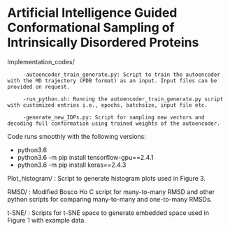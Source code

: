 # Artificial Intelligence Guided Conformational Sampling of Intrinsically Disordered Proteins

Implementation_codes/
        
         -autoencoder_train_generate.py: Script to train the autoencoder with the MD trajectory (PDB format) as an input. Input files can be provided on request.

         -run_python.sh: Running the autoencoder_train_generate.py script with customized entries i.e., epochs, batchsize, input file etc.

         -generate_new_IDPs.py: Script for sampling new vectors and decoding full conformation using trained weights of the autoencoder.

Code runs smoothly with the following versions:
- python3.6
- python3.6 -m pip install tensorflow-gpu==2.4.1
- python3.6 -m pip install keras==2.4.3

Plot_histogram/ : Script to generate histogram plots used in Figure 3.

RMSD/ : Modified Bosco Ho C script for many-to-many RMSD and other python scripts for comparing many-to-many and one-to-many RMSDs.

t-SNE/ : Scripts for t-SNE space to generate embedded space used in Figure 1 with example data.






